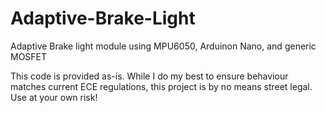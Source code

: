 # Adaptive-Brake-Light
Adaptive Brake light module using MPU6050, Arduinon Nano, and generic MOSFET

This code is provided as-is. While I do my best to ensure behaviour matches current ECE regulations,
this project is by no means street legal. Use at your own risk!
